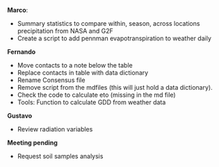  **Marco**:
 - Summary statistics to compare within, season, across locations precipitation from NASA and G2F 
 - Create a script to add pennman evapotranspiration to weather daily
 
 **Fernando**
  - Move contacts to a note below the table
  - Replace contacts in table with data dictionary
  - Rename Consensus file 
  - Remove script from the mdfiles (this will just hold a data dictionary).
  - Check the code to calculate eto (missing in the md file)
  - Tools: Function to calculate GDD from weather data

 **Gustavo**
  - Review radiation variables

 **Meeting pending**
  - Request soil samples analysis
